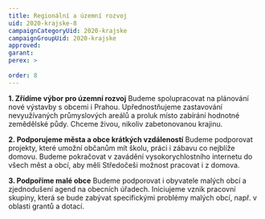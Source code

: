 ```yaml
---
title: Regionální a územní rozvoj
uid: 2020-krajske-8
campaignCategoryUid: 2020-krajske
campaignGroupUid: 2020-krajske
approved:
garant:
perex: >
  
order: 8
---
```


**1. Zřídíme výbor pro územní rozvoj**
Budeme spolupracovat na plánování nové výstavby s obcemi i Prahou. Upřednostňujeme zastavování nevyužívaných průmyslových areálů a proluk místo zabírání hodnotné zemědělské půdy. Chceme živou, nikoliv zabetonovanou krajinu.

**2. Podporujeme města a obce krátkých vzdáleností**
Budeme podporovat projekty, které umožní občanům mít školu, práci i zábavu co nejblíže domovu. Budeme pokračovat v zavádění vysokorychlostního internetu do všech měst a obcí, aby měli Středočeši možnost pracovat i z domova.

**3. Podpoříme malé obce**
Budeme podporovat i obyvatele malých obcí a zjednodušení agend na obecních úřadech. Iniciujeme vznik pracovní skupiny, která se bude zabývat specifickými problémy malých obcí, např. v oblasti grantů a dotací.
